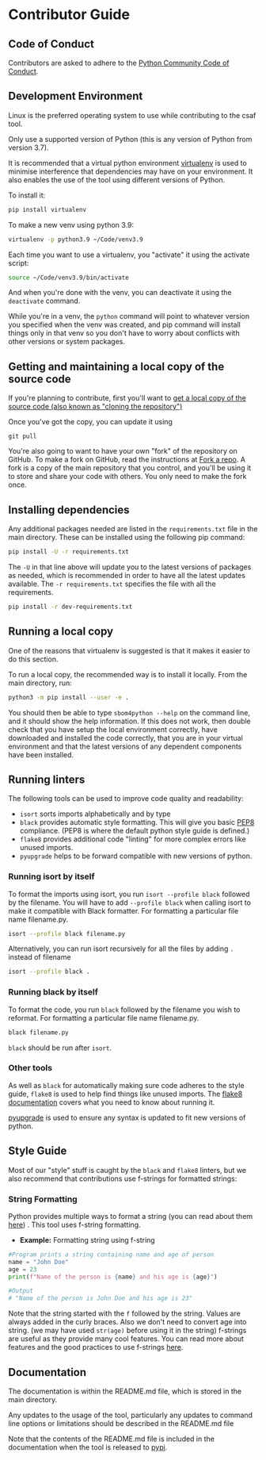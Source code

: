 # Contributor Guide

## Code of Conduct

Contributors are asked to adhere to the [Python Community Code of Conduct](https://www.python.org/psf/conduct/).

## Development Environment

Linux is the preferred operating system to use while contributing to the csaf tool.

Only use a supported version of Python (this is any version of Python from version 3.7).

It is recommended that a virtual python environment [virtualenv](https://virtualenv.pypa.io/en/latest/) is used to minimise
interference that dependencies may have on your environment. It also enables the use of the tool using different versions of Python.

To install it:

```bash
pip install virtualenv
```

To make a new venv using python 3.9:

```bash
virtualenv -p python3.9 ~/Code/venv3.9
```

Each time you want to use a virtualenv, you "activate" it using the activate script:

```bash
source ~/Code/venv3.9/bin/activate
```

And when you're done with the venv, you can deactivate it using the `deactivate` command.

While you're in a venv, the `python` command will point to whatever version you specified when the venv was created, and pip command will install things only in that venv so you don't have to worry about conflicts with other versions or system packages.

## Getting and maintaining a local copy of the source code

If you're planning to contribute, first you'll want to
[get a local copy of the source code (also known as "cloning the repository")](https://help.github.com/en/github/creating-cloning-and-archiving-repositories/cloning-a-repository)

Once you've got the copy, you can update it using

`git pull`

You're also going to want to have your own "fork" of the repository on GitHub.
To make a fork on GitHub, read the instructions at [Fork a
repo](https://help.github.com/en/github/getting-started-with-github/fork-a-repo).
A fork is a copy of the main repository that you control, and you'll be using
it to store and share your code with others.  You only need to make the fork once.

## Installing dependencies

Any additional packages needed are listed in the `requirements.txt` file in the main directory.
These can be installed using the following pip command:

```bash
pip install -U -r requirements.txt
```

The `-U` in that line above will update you to the latest versions of packages as needed, which is recommended
in order to have all the latest updates available. The `-r requirements.txt` specifies the file with all the requirements.

```bash
pip install -r dev-requirements.txt
```

## Running a local copy 

One of the reasons that virtualenv is suggested is that it makes it easier to do this section.

To run a local copy, the recommended way is to install it locally. From the main directory, run:

```bash
python3 -m pip install --user -e .
```

You should then be able to type `sbom4python --help` on the command line, and it should show the help information. If this does not
work, then double check that you have setup the local environment correctly, have downloaded and installed the code correctly,
that you are in your virtual environment and that the latest versions of
any dependent components have been installed.

## Running linters

The following tools can be used to improve code quality and readability:

- `isort` sorts imports alphabetically and by type
- `black` provides automatic style formatting.  This will give you basic [PEP8](https://www.python.org/dev/peps/pep-0008/) compliance. (PEP8 is where the default python style guide is defined.)
- `flake8` provides additional code "linting" for more complex errors like unused imports.
- `pyupgrade` helps to be forward compatible with new versions of python.

### Running isort by itself

To format the imports using isort, you run `isort --profile black` followed by the filename. You will have to add `--profile black` when calling isort to make it compatible with Black formatter. For formatting a particular file name filename.py.

```bash
isort --profile black filename.py
```

Alternatively, you can run isort recursively for all the files by adding `.` instead of filename

```bash
isort --profile black .
```

### Running black by itself

To format the code, you run `black` followed by the filename you wish to reformat.  For formatting a particular file name filename.py.

```bash
black filename.py
```

`black` should be run after `isort`.

### Other tools

As well as `black` for automatically making sure code adheres to the style guide, `flake8` is used to help find things like unused imports.  The [flake8 documentation](https://flake8.pycqa.org/en/latest/user/index.html) covers what you need to know about running it.

[pyupgrade](https://github.com/asottile/pyupgrade) is used to ensure any syntax is updated to fit new versions of python.

## Style Guide

Most of our "style" stuff is caught by the `black` and `flake8` linters, but we also recommend that
contributions use f-strings for formatted strings:

### String Formatting

Python provides multiple ways to format a string (you can read about them [here](https://realpython.com/python-formatted-output/)) .
This tool uses f-string formatting.

- **Example:** Formatting string using f-string

```python
#Program prints a string containing name and age of person
name = "John Doe"
age = 23
print(f"Name of the person is {name} and his age is {age}")

#Output
# "Name of the person is John Doe and his age is 23"
```

Note that the string started with the `f` followed by the string. Values are always added in the curly braces. Also we don't need to convert age into string. (we may have used `str(age)` before using it in the string) f-strings are useful as they provide many cool features. You can read more about features and the good practices to use f-strings [here](https://realpython.com/python-f-strings/#f-strings-a-new-and-improved-way-to-format-strings-in-python).

## Documentation

The documentation is within the README.md file, which is stored in the main directory.

Any updates to the usage of the tool, particularly any updates to command line options or limitations should be described in the README.md file

Note that the contents of the README.md file is included in the documentation when the tool is released to [pypi](https://pypi.org/).
